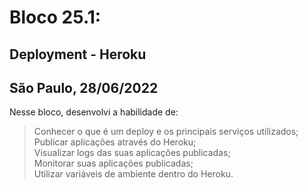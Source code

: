 # Bloco 25.1:

## Deployment - Heroku
## São Paulo, 28/06/2022

Nesse bloco, desenvolvi a habilidade de:

> Conhecer o que é um deploy e os principais serviços utilizados;\
> Publicar aplicações através do Heroku;\
> Visualizar logs das suas aplicações publicadas;\
> Monitorar suas aplicações publicadas;\
> Utilizar variáveis de ambiente dentro do Heroku.